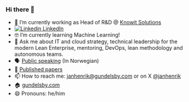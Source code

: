 ### Hi there 👋

- 🔭  I’m currently working as Head of R&D @ [Knowit Solutions](https://github.com/knowit) 
- [![Linkedin](https://i.stack.imgur.com/gVE0j.png) LinkedIn](https://www.linkedin.com/in/janhenrikgundelsby/)
- 🤓 I’m currently learning Machine Learning!
- 💬 Ask me about IT and cloud strategy, technical leadership for the modern Lean Enterprise, mentoring, DevOps, lean methodology and autonomous teams. 
- 🗣 [Public speaking](https://gundelsby.com/foredrag/) (In Norwegian)
- 🔬 [Published papers](https://gundelsby.com/papers/)
- 📫 How to reach me: janhenrik@gundelsby.com or on X [@janhenrik](twitter.com/janhenrik)
- 🏠 [gundelsby.com](https://gundelsby.com)
- 😄 Pronouns: he/him
